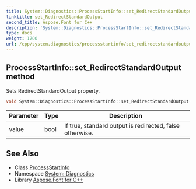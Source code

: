 ```yaml
---
title: System::Diagnostics::ProcessStartInfo::set_RedirectStandardOutput method
linktitle: set_RedirectStandardOutput
second_title: Aspose.Font for C++
description: 'System::Diagnostics::ProcessStartInfo::set_RedirectStandardOutput method. Sets RedirectStandardOutput property in C++.'
type: docs
weight: 1700
url: /cpp/system.diagnostics/processstartinfo/set_redirectstandardoutput/
---
```

## ProcessStartInfo::set_RedirectStandardOutput method


Sets RedirectStandardOutput property.

```cpp
void System::Diagnostics::ProcessStartInfo::set_RedirectStandardOutput(bool value)
```


| Parameter | Type | Description |
| --- | --- | --- |
| value | bool | If true, standard output is redirected, false otherwise. |

## See Also

* Class [ProcessStartInfo](../)
* Namespace [System::Diagnostics](../../)
* Library [Aspose.Font for C++](../../../)
